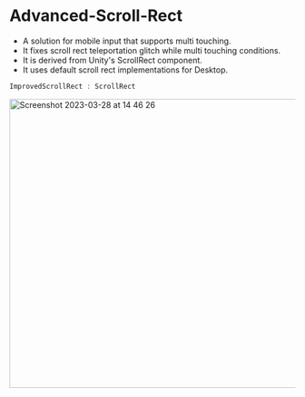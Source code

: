 # Advanced-Scroll-Rect
- A solution for mobile input that supports multi touching.
- It fixes scroll rect teleportation glitch while multi touching conditions. 
- It is derived from Unity's ScrollRect component.
- It uses default scroll rect implementations for Desktop.
```c#
ImprovedScrollRect : ScrollRect
```
<img width="510" alt="Screenshot 2023-03-28 at 14 46 26" src="https://user-images.githubusercontent.com/43708297/228226128-261f475c-b294-4fb1-9b60-1d76bf0418d0.png">

